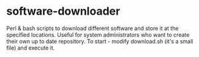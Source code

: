 software-downloader
===================

Perl &amp; bash scripts to download different software and store it at the specified locations. Useful for system administrators who want to create their own up to date repository.
To start - modify download.sh (it's a small file) and execute it.
